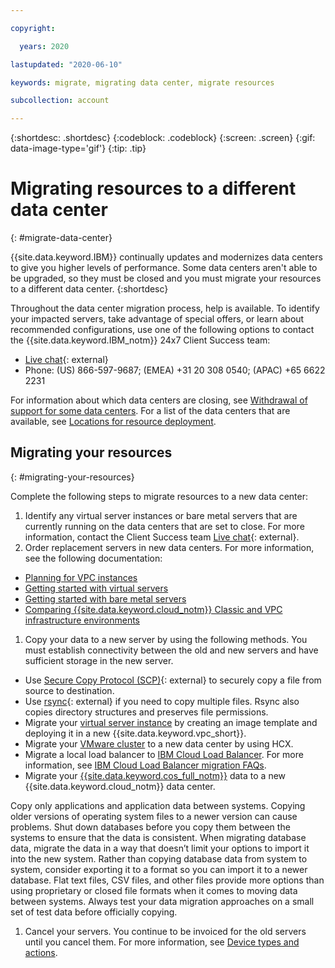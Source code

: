 ```yaml
---

copyright:

  years: 2020

lastupdated: "2020-06-10"

keywords: migrate, migrating data center, migrate resources

subcollection: account

---
```


{:shortdesc: .shortdesc}
{:codeblock: .codeblock}
{:screen: .screen}
{:gif: data-image-type='gif'}
{:tip: .tip}

# Migrating resources to a different data center
{: #migrate-data-center}

{{site.data.keyword.IBM}} continually updates and modernizes data centers to give you higher levels of performance. Some data centers aren't able to be upgraded, so they must be closed and you must migrate your resources to a different data center.
{:shortdesc}

Throughout the data center migration process, help is available. To identify your impacted servers, take advantage of special offers, or learn about recommended configurations, use one of the following options to contact the {{site.data.keyword.IBM_notm}} 24x7 Client Success team: 
  * [Live chat](https://www.ibm.com/cloud/data-centers/?focusArea=WCP%20-%20Pooled%20CSM&contactmodule){: external}
  * Phone: (US) 866-597-9687; (EMEA) +31 20 308 0540; (APAC) +65 6622 2231

For information about which data centers are closing, see [Withdrawal of support for some data centers](/docs/get-support?topic=get-support-dc-migrate). For a list of the data centers that are available, see [Locations for resource deployment](/docs/overview?topic=overview-locations).

## Migrating your resources
{: #migrating-your-resources}
 
Complete the following steps to migrate resources to a new data center: 

1. Identify any virtual server instances or bare metal servers that are currently running on the data centers that are set to close. For more information, contact the Client Success team [Live chat](https://www.ibm.com/cloud/data-centers/?focusArea=WCP%20-%20Pooled%20CSM&contactmodule){: external}. 
1. Order replacement servers in new data centers. For more information, see the following documentation:
  * [Planning for VPC instances](/docs/vpc?topic=vpc-vsi_best_practices)
  * [Getting started with virtual servers](/docs/virtual-servers?topic=virtual-servers-getting-started-tutorial)
  * [Getting started with bare metal servers](/docs/bare-metal?topic=bare-metal-getting-started) 
  * [Comparing {{site.data.keyword.cloud_notm}} Classic and VPC infrastructure environments](/docs/cloud-infrastructure?topic=cloud-infrastructure-compare-infrastructure)
1. Copy your data to a new server by using the following methods. You must establish connectivity between the old and new servers and have sufficient storage in the new server. 
  * Use [Secure Copy Protocol (SCP)](https://www.ibm.com/support/knowledgecenter/ST5Q4U_1.5.2/com.ibm.storwize.v7000.unified.152.doc/usgr_usng_scp.html){: external} to securely copy a file from source to destination.
  * Use [rsync](https://download.samba.org/pub/rsync/rsync.html){: external} if you need to copy multiple files. Rsync also copies directory structures and preserves file permissions. 
  * Migrate your [virtual server instance](/docs/vpc?topic=vpc-migrate-vsi-to-vpc) by creating an image template and deploying it in a new {{site.data.keyword.vpc_short}}.
  * Migrate your [VMware cluster](/docs/vmwaresolutions?topic=vmwaresolutions-hcxclient-migrations) to a new data center by using HCX.
  * Migrate a local load balancer to [IBM Cloud Load Balancer](/docs/local-load-balancer?topic=local-load-balancer-migrating-a-local-load-balancer-to-ibm-cloud-load-balancer). For more information, see [IBM Cloud Load Balancer migration FAQs](/docs/local-load-balancer?topic=local-load-balancer-migration-faq).
  * Migrate your [{{site.data.keyword.cos_full_notm}}](/docs/cloud-object-storage?topic=cloud-object-storage-migrate-data-center#migrating-your-resources) data to a new {{site.data.keyword.cloud_notm}} data center.

  Copy only applications and application data between systems. Copying older versions of operating system files to a newer version can cause problems. Shut down databases before you copy them between the systems to ensure that the data is consistent. When migrating database data, migrate the data in a way that doesn’t limit your options to import it into the new system. Rather than copying database data from system to system, consider exporting it to a format so you can import it to a newer database. Flat text files, CSV files, and other files provide more options than using proprietary or closed file formats when it comes to moving data between systems. Always test your data migration approaches on a small set of test data before officially copying.
1. Cancel your servers. You continue to be invoiced for the old servers until you cancel them. For more information, see [Device types and actions](/docs/virtual-servers?topic=virtual-servers-managing-virtual-servers#device-types-and-actions). 










